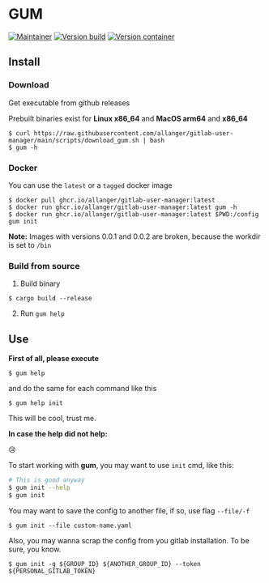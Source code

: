 # GUM

[![Maintainer](https://github.com/allanger/gitlab-user-manager/actions/workflows/container-version.yaml/badge.svg)](https://img.shields.io/badge/maintainer-allanger-blue)
[![Version build](https://github.com/allanger/gitlab-user-manager/actions/workflows/build-version.yaml/badge.svg)](https://github.com/allanger/gitlab-user-manager/actions/workflows/build-version.yaml)
[![Version container](https://github.com/allanger/gitlab-user-manager/actions/workflows/container-version.yaml/badge.svg)](https://github.com/allanger/gitlab-user-manager/actions/workflows/container-version.yaml)
## Install 
### Download 

Get executable from github releases

Prebuilt binaries exist for **Linux x86_64** and **MacOS arm64** and **x86_64**
```
$ curl https://raw.githubusercontent.com/allanger/gitlab-user-manager/main/scripts/download_gum.sh | bash
$ gum -h
```
### Docker

You can use the `latest` or a `tagged` docker image
```
$ docker pull ghcr.io/allanger/gitlab-user-manager:latest
$ docker run ghcr.io/allanger/gitlab-user-manager:latest gum -h
$ docker run ghcr.io/allanger/gitlab-user-manager:latest $PWD:/config gum init
```

**Note:** Images with versions 0.0.1 and 0.0.2 are broken, because the workdir is set to `/bin`

### Build from source
1. Build binary
```
$ cargo build --release
``` 
2. Run `gum help`

## Use

__First of all, please execute__
```
$ gum help
``` 
and do the same for each command like this 
```
$ gum help init
```
This will be cool, trust me.
 
**In case the help did not help:**

😢

To start working with **gum**, you may want to use `init` cmd, like this:
```BASH
# This is good anyway
$ gum init --help
$ gum init
```
You may want to save the config to another file, if so, use flag `--file/-f`

```
$ gum init --file custom-name.yaml
```

Also, you may wanna scrap the config from you gitlab installation. To be sure, you know. 

```
$ gum init -g ${GROUP_ID} ${ANOTHER_GROUP_ID} --token ${PERSONAL_GITLAB_TOKEN}
